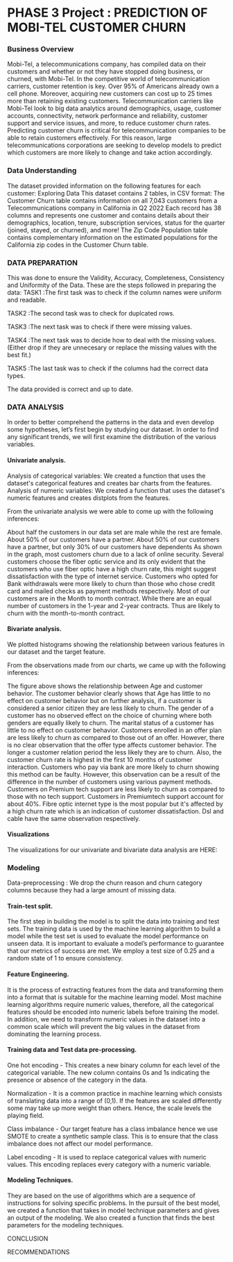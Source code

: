 
# PHASE 3 Project : PREDICTION OF MOBI-TEL CUSTOMER CHURN
### Business Overview
Mobi-Tel, a telecommunications company, has compiled data on their customers and whether or not they have stopped doing business, or churned, with Mobi-Tel. In the competitive world of telecommunication carriers, customer retention is key. Over 95% of Americans already own a cell phone. Moreover, acquiring new customers can cost up to 25 times more than retaining existing customers. Telecommunication carriers like Mobi-Tel look to big data analytics around demographics, usage, customer accounts, connectivity, network performance and reliability, customer support and service issues, and more, to reduce customer churn rates. Predicting customer churn is critical for telecommunication companies to be able to retain customers effectively. For this reason, large telecommunications corporations are seeking to develop models to predict which customers are more likely to change and take action accordingly.
### Data Understanding
The dataset provided information on the following features for each customer:
Exploring Data
This dataset contains 2 tables, in CSV format:
The Customer Churn table contains information on all 7,043 customers from a Telecommunications company in California in Q2 2022
Each record  has 38 columns and represents one customer and contains details about their demographics, location, tenure, subscription services, status for the quarter (joined, stayed, or churned), and more!
The Zip Code Population table contains complementary information on the estimated populations for the California zip codes in the Customer Churn table.
### DATA PREPARATION
This was done to ensure the Validity, Accuracy, Completeness, Consistency and Uniformity of the Data.
These are the steps followed in preparing the data:
TASK1 :The first task was to check if the column names were uniform and readable.

TASK2 :The second task was to check for duplcated rows.

TASK3 :The next task was to check if there were missing values.

TASK4 :The next task was to decide how to deal with the missing values. (Either drop if they are unnecesary or replace the missing values with the best fit.)

TASK5 :The last task was to check if the columns had the correct data types.

The data provided is correct and up to date.
### DATA ANALYSIS 
In order to better comprehend the patterns in the data and even develop some hypotheses, let’s first begin by studying our dataset. In order to find any significant trends, we will first examine the distribution of the various variables.
#### Univariate analysis.
Analysis of categorical variables:
We created a function that uses the dataset's categorical features and creates bar charts from the features.
Analysis of numeric variables:
We created a function that uses the dataset's numeric features and creates distplots from the features.

From the univariate analysis we were able to come up with the following inferences:

About half the customers in our data set are male while the rest are female.
About 50% of our customers have a partner.
About 50% of our customers have a partner, but only 30% of our customers have dependents
As shown in the graph, most customers churn due to a lack of online security.
Several customers choose the fiber optic service and its only evident that the customers who use fiber optic have a high churn rate, this might suggest dissatisfaction with the type of internet service.
Customers who opted for Bank withdrawals were more likely to churn than those who chose credit card and mailed checks as payment methods respectively.
Most of our customers are in the Month to month contract. While there are an equal number of customers in the 1-year and 2-year contracts. Thus are likely to churn with the month-to-month contract.

#### Bivariate analysis.
We plotted histograms showing the relationship between various features in our dataset and the target feature.

From the observations made from our charts, we came up with the following inferences:

The figure above shows the relationship between Age and customer behavior. The customer behavior clearly shows that Age has little to no effect on customer behavior but on further analysis, if a customer is considered a senior citizen they are less likely to churn.
The gender of a customer has no observed effect on the choice of churning where both genders are equally likely to churn.
The marital status of a customer has little to no effect on customer behavior.
Customers enrolled in an offer plan are less likely to churn as compared to those out of an offer. However, there is no clear observation that the offer type affects customer behavior.
The longer a customer relation period the less likely they are to churn. Also, the customer churn rate is highest in the first 10 months of customer interaction.
Customers who pay via bank are more likely to churn showing this method can be faulty. However, this observation can be a result of the difference in the number of customers using various payment methods.
Customers on Premium tech support are less likely to churn as compared to those with no tech support. Customers in Premiumtech support account for about 40%.
Fibre optic internet type is the most popular but it's affected by a high churn rate which is an indication of customer dissatisfaction. Dsl and cable have the same observation respectively.

#### Visualizations
The visualizations for our univariate and bivariate data analysis are HERE: 

 
### Modeling
Data-preprocessing :
We drop the churn reason and churn category columns because they had a large amount of missing data.
#### Train-test split.
The first step in building the model is to split the data into training and test sets.
The training data is used by the machine learning algorithm to build a model while the test set is used to evaluate the model performance on unseen data.
It is important to evaluate a model’s performance to guarantee that our metrics of success are met.
We employ a test size of 0.25 and a random state of 1 to ensure consistency.
#### Feature Engineering.
It is the process of extracting features from the data and transforming them into a format that is suitable for the machine learning model.
Most machine learning algorithms require numeric values, therefore, all the categorical features should be encoded into numeric labels before training the model. In addition, we need to transform numeric values in the dataset into a common scale which will prevent the big values in  the dataset from dominating the learning process.
#### Training data and Test data pre-processing.
One hot encoding - This creates a new binary column for each level of the categorical variable. The new column contains 0s and 1s indicating the presence or absence of the category in the data.

Normalization - It is a common practice in machine learning which consists of translating data into a range of (0,1). If the features are scaled differently some may take up more weight than others. Hence, the scale levels the playing field.

Class imbalance - Our target feature has a class imbalance hence we use SMOTE to create a synthetic sample class. This is to ensure that the class imbalance does not affect our model performance.

Label encoding - It is used to replace categorical values with numeric values. This encoding replaces every category with a numeric variable.

#### Modeling Techniques.
They are based on the use of algorithms which are a sequence of instructions for solving specific problems.
In the pursuit of the best model, we created a function that takes in model technique parameters and gives an output of the modeling.
We also created a function that finds the best parameters for the modeling techniques.







 
 
CONCLUSION

 
RECOMMENDATIONS
